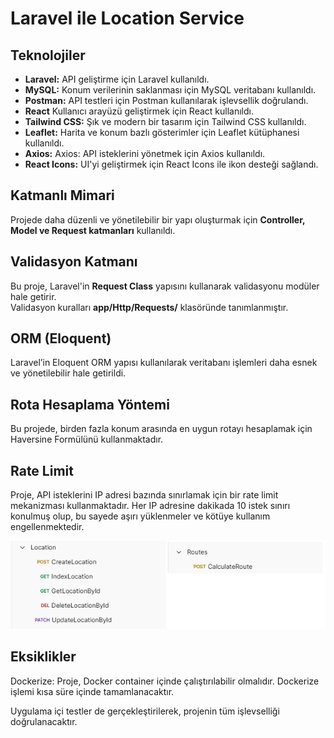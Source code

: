 # Laravel ile Location Service


## Teknolojiler

- **Laravel:** API geliştirme için Laravel kullanıldı.
- **MySQL:** Konum verilerinin saklanması için MySQL veritabanı kullanıldı.
- **Postman:** API testleri için Postman kullanılarak işlevsellik doğrulandı.
- **React** Kullanıcı arayüzü geliştirmek için React kullanıldı.
- **Tailwind CSS:** Şık ve modern bir tasarım için Tailwind CSS kullanıldı.
- **Leaflet:** Harita ve konum bazlı gösterimler için Leaflet kütüphanesi kullanıldı.
- **Axios:** Axios: API isteklerini yönetmek için Axios kullanıldı.
- **React Icons:** UI'yi geliştirmek için React Icons ile ikon desteği sağlandı.  

## Katmanlı Mimari  

Projede daha düzenli ve yönetilebilir bir yapı oluşturmak için **Controller, Model ve Request katmanları** kullanıldı. 

## Validasyon Katmanı  

Bu proje, Laravel'in **Request Class** yapısını kullanarak validasyonu modüler hale getirir.  
Validasyon kuralları **app/Http/Requests/** klasöründe tanımlanmıştır.  

## ORM (Eloquent)
Laravel’in Eloquent ORM yapısı kullanılarak veritabanı işlemleri daha esnek ve yönetilebilir hale getirildi.  

## Rota Hesaplama Yöntemi
Bu projede, birden fazla konum arasında en uygun rotayı hesaplamak için Haversine Formülünü kullanmaktadır. 

## Rate Limit
Proje, API isteklerini IP adresi bazında sınırlamak için bir rate limit mekanizması kullanmaktadır. Her IP adresine dakikada 10 istek sınırı konulmuş olup, bu sayede aşırı yüklenmeler ve kötüye kullanım engellenmektedir.




![Postman Test - Location Service](images/location-service-postman-test.png)



## Eksiklikler
Dockerize: Proje, Docker container içinde çalıştırılabilir olmalıdır. Dockerize işlemi kısa süre içinde tamamlanacaktır.


Uygulama içi testler de gerçekleştirilerek, projenin tüm işlevselliği doğrulanacaktır.